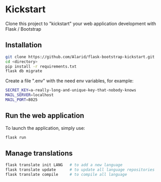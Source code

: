 # Kickstart

Clone this project to "kickstart" your web application development with Flask / Bootstrap


## Installation
```sh
git clone https://github.com/Alarid/flask-bootstrap-kickstart.git
cd <directory>
pip install -r requirements.txt
flask db migrate
```

Create a file "<filename>.env" with the need env variables, for example:
```sh
SECRET_KEY=a-really-long-and-unique-key-that-nobody-knows
MAIL_SERVER=localhost
MAIL_PORT=8025
```


## Run the web application
To launch the application, simply use:
```sh
flask run
```


## Manage translations
```sh
flask translate init LANG   # to add a new language
flask translate update      # to update all language repositories
flask translate compile     # to compile all language 
```
